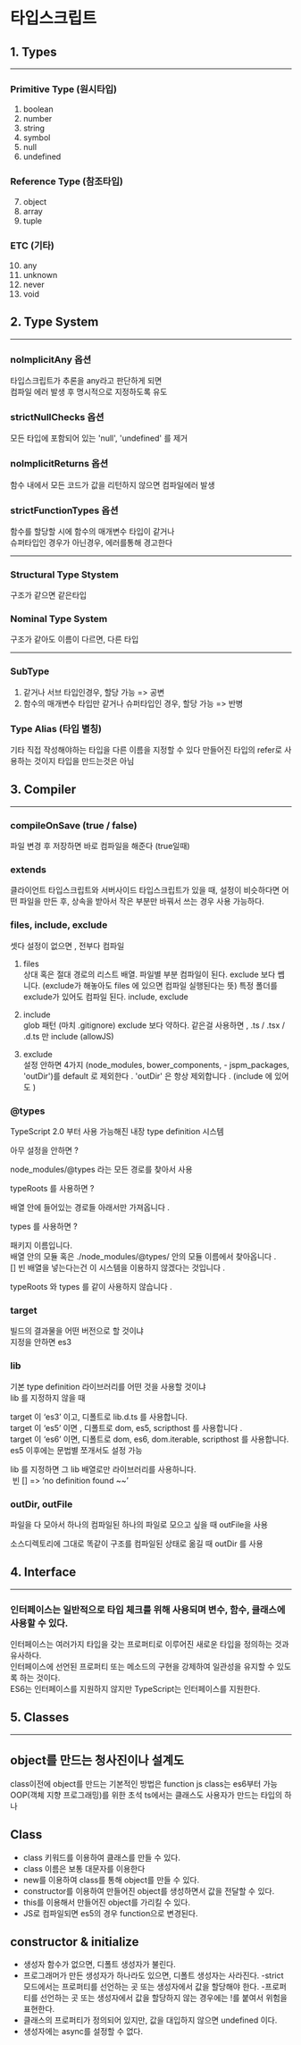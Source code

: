 # 타입스크립트

## 1. Types

---

### Primitive Type (원시타입)

1. boolean
2. number
3. string
4. symbol
5. null
6. undefined

### Reference Type (참조타입)

7. object
8. array
9. tuple

### ETC (기타)

10. any
11. unknown
12. never
13. void

## 2. Type System

---

### nolmplicitAny 옵션

타입스크립트가 추론을 any라고 판단하게 되면
<br />컴파일 에러 발생 후 명시적으로 지정하도록 유도

### strictNullChecks 옵션

모든 타입에 포함되어 있는 'null', 'undefined' 를 제거

### nolmplicitReturns 옵션

함수 내에서 모든 코드가 값을 리턴하지 않으면 컴파일에러 발생

### strictFunctionTypes 옵션

함수를 할당할 시에 함수의 매개변수 타입이 같거나
<br /> 슈퍼타입인 경우가 아닌경우, 에러를통해 경고한다

---

### Structural Type Stystem

구조가 같으면 같은타입

### Nominal Type System

구조가 같아도 이름이 다르면, 다른 타입

---

### SubType

1. 같거나 서브 타입인경우, 할당 가능 => 공변
2. 함수의 매개변수 타입만 같거나 슈퍼타입인 경우, 할당 가능 => 반병

### Type Alias (타입 별칭)

기타 직접 작성해야하는 타입을 다른 이름을 지정할 수 있다
만들어진 타입의 refer로 사용하는 것이지 타입을 만드는것은 아님

## 3. Compiler

---

### compileOnSave (true / false)

파일 변경 후 저장하면 바로 컴파일을 해준다 (true일때)

### extends

클라이언트 타입스크립트와 서버사이드 타입스크립트가 있을 때, 설정이 비슷하다면 어떤 파일을 만든 후, 상속을 받아서 작은 부분만 바꿔서 쓰는 경우 사용 가능하다.

### files, include, exclude

셋다 설정이 없으면 , 전부다 컴파일

1. files
   <br />
   상대 혹은 절대 경로의 리스트 배열.
   파일별 부분 컴파일이 된다.
   exclude 보다 쎕니다. (exclude가 해놓아도 files 에 있으면 컴파일 실행된다는 뜻)
   특정 폴더를 exclude가 있어도 컴파일 된다.
   include, exclude

2. include
   <br />
   glob 패턴 (마치 .gitignore)
   exclude 보다 약하다.
   같은걸 사용하면 , .ts / .tsx / .d.ts 만 include (allowJS)

3. exclude
   <br />
   설정 안하면 4가지 (node_modules, bower_components, - jspm_packages, 'outDir')를 default 로 제외한다 .
   'outDir' 은 항상 제외합니다 . (include 에 있어도 )

### @types

TypeScript 2.0 부터 사용 가능해진 내장 type definition 시스템

아무 설정을 안하면 ?

node_modules/@types 라는 모든 경로를 찾아서 사용

typeRoots 를 사용하면 ?

배열 안에 들어있는 경로들 아래서만 가져옵니다 .

types 를 사용하면 ?

패키지 이름입니다.
<br />
배열 안의 모듈 혹은 ./node_modules/@types/ 안의 모듈 이름에서 찾아옵니다 .
<br />
[] 빈 배열을 넣는다는건 이 시스템을 이용하지 않겠다는 것입니다 .

typeRoots 와 types 를 같이 사용하지 않습니다 .

### target

빌드의 결과물을 어떤 버전으로 할 것이냐
<br />
지정을 안하면 es3

### lib

기본 type definition 라이브러리를 어떤 것을 사용할 것이냐
<br />
lib 를 지정하지 않을 때

target 이 ‘es3’ 이고, 디폴트로 lib.d.ts 를 사용합니다.
<br />
target 이 ‘es5’ 이면 , 디폴트로 dom, es5, scripthost 를 사용합니다 .
<br />
target 이 ‘es6’ 이면, 디폴트로 dom, es6, dom.iterable, scripthost 를 사용합니다.
<br />
es5 이후에는 문법별 쪼개서도 설정 가능

​lib 를 지정하면 그 lib 배열로만 라이브러리를 사용하니다.
<br />
​ 빈 [] => ‘no definition found ~~’

### outDir, outFile

파일을 다 모아서 하나의 컴파일된 하나의 파일로 모으고 싶을 때 outFile을 사용

소스디렉토리에 그대로 똑같이 구조를 컴파일된 상태로 옮길 때 outDir 를 사용

## 4. Interface

---

### 인터페이스는 일반적으로 타입 체크를 위해 사용되며 변수, 함수, 클래스에 사용할 수 있다.

인터페이스는 여러가지 타입을 갖는 프로퍼티로 이루어진 새로운 타입을 정의하는 것과 유사하다.<br /> 인터페이스에 선언된 프로퍼티 또는 메소드의 구현을 강제하여 일관성을 유지할 수 있도록 하는 것이다. <br />ES6는 인터페이스를 지원하지 않지만 TypeScript는 인터페이스를 지원한다.

## 5. Classes

---

## object를 만드는 청사진이나 설계도

class이전에 object를 만드는 기본적인 방법은 function
js class는 es6부터 가능
OOP(객체 지향 프로그래밍)를 위한 초석
ts에서는 클래스도 사용자가 만드는 타입의 하나

## Class

- class 키워드를 이용하여 클래스를 만들 수 있다.
- class 이름은 보통 대문자를 이용한다
- new를 이용하여 class를 통해 object를 만들 수 있다.
- constructor를 이용하여 만들어진 object를 생성하면서 값을 전달할 수 있다.
- this를 이용해서 만들어진 object를 가리킬 수 있다.
- JS로 컴파일되면 es5의 경우 function으로 변경된다.

## constructor & initialize

- 생성자 함수가 없으면, 디폴트 생성자가 불린다.
- 프로그래머가 만든 생성자가 하나라도 있으면, 디폴트 생성자는 사라진다.
  -strict 모드에서는 프로퍼티를 선언하는 곳 또는 생성자에서 값을 할당해야 한다. -프로퍼티를 선언하는 곳 또는 생성자에서 값을 할당하지 않는 경우에는 !를 붙여서 위험을 표현한다.
- 클래스의 프로퍼티가 정의되어 있지만, 값을 대입하지 않으면 undefined 이다.
- 생성자에는 async를 설정할 수 없다.
